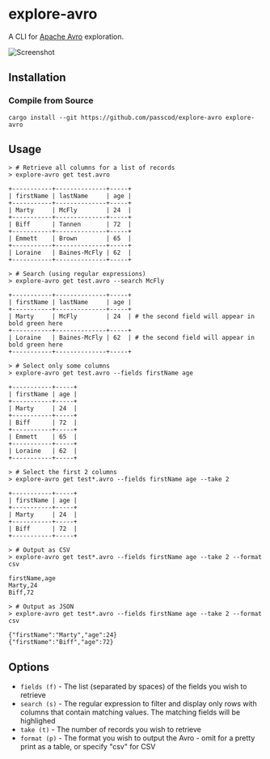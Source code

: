 # explore-avro

A CLI for [Apache Avro](https://avro.apache.org/) exploration.

![Screenshot](./assets/image.png)

## Installation

### Compile from Source

```
cargo install --git https://github.com/passcod/explore-avro explore-avro
```

## Usage

```shell
> # Retrieve all columns for a list of records
> explore-avro get test.avro

+-----------+--------------+-----+
| firstName | lastName     | age |
+-----------+--------------+-----+
| Marty     | McFly        | 24  |
+-----------+--------------+-----+
| Biff      | Tannen       | 72  |
+-----------+--------------+-----+
| Emmett    | Brown        | 65  |
+-----------+--------------+-----+
| Loraine   | Baines-McFly | 62  |
+-----------+--------------+-----+

> # Search (using regular expressions)
> explore-avro get test.avro --search McFly

+-----------+--------------+-----+
| firstName | lastName     | age |
+-----------+--------------+-----+
| Marty     | McFly        | 24  | # the second field will appear in bold green here
+-----------+--------------+-----+
| Loraine   | Baines-McFly | 62  | # the second field will appear in bold green here
+-----------+--------------+-----+

> # Select only some columns
> explore-avro get test.avro --fields firstName age

+-----------+-----+
| firstName | age |
+-----------+-----+
| Marty     | 24  |
+-----------+-----+
| Biff      | 72  |
+-----------+-----+
| Emmett    | 65  |
+-----------+-----+
| Loraine   | 62  |
+-----------+-----+

> # Select the first 2 columns
> explore-avro get test*.avro --fields firstName age --take 2

+-----------+-----+
| firstName | age |
+-----------+-----+
| Marty     | 24  |
+-----------+-----+
| Biff      | 72  |
+-----------+-----+

> # Output as CSV
> explore-avro get test*.avro --fields firstName age --take 2 --format csv

firstName,age
Marty,24
Biff,72

> # Output as JSON
> explore-avro get test*.avro --fields firstName age --take 2 --format csv

{"firstName":"Marty","age":24}
{"firstName":"Biff","age":72}
```

## Options

- `fields (f)` - The list (separated by spaces) of the fields you wish to retrieve
- `search (s)` - The regular expression to filter and display only rows with columns that contain matching values. The matching fields will be highlighed
- `take (t)` - The number of records you wish to retrieve
- `format (p)` - The format you wish to output the Avro - omit for a pretty print as a table, or specify "csv" for CSV
